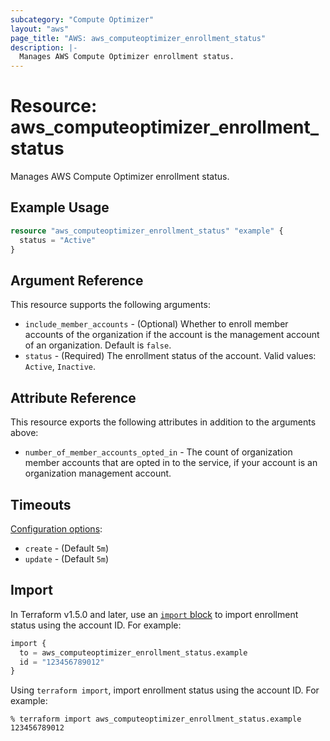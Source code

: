 ```yaml
---
subcategory: "Compute Optimizer"
layout: "aws"
page_title: "AWS: aws_computeoptimizer_enrollment_status"
description: |-
  Manages AWS Compute Optimizer enrollment status.
---
```


# Resource: aws_computeoptimizer_enrollment_status

Manages AWS Compute Optimizer enrollment status.

## Example Usage

```terraform
resource "aws_computeoptimizer_enrollment_status" "example" {
  status = "Active"
}
```

## Argument Reference

This resource supports the following arguments:

* `include_member_accounts` - (Optional) Whether to enroll member accounts of the organization if the account is the management account of an organization. Default is `false`.
* `status` - (Required) The enrollment status of the account. Valid values: `Active`, `Inactive`.

## Attribute Reference

This resource exports the following attributes in addition to the arguments above:

* `number_of_member_accounts_opted_in` - The count of organization member accounts that are opted in to the service, if your account is an organization management account.

## Timeouts

[Configuration options](https://developer.hashicorp.com/terraform/language/resources/syntax#operation-timeouts):

* `create` - (Default `5m`)
* `update` - (Default `5m`)

## Import

In Terraform v1.5.0 and later, use an [`import` block](https://developer.hashicorp.com/terraform/language/import) to import enrollment status using the account ID. For example:

```terraform
import {
  to = aws_computeoptimizer_enrollment_status.example
  id = "123456789012"
}
```

Using `terraform import`, import enrollment status using the account ID. For example:

```console
% terraform import aws_computeoptimizer_enrollment_status.example 123456789012
```
